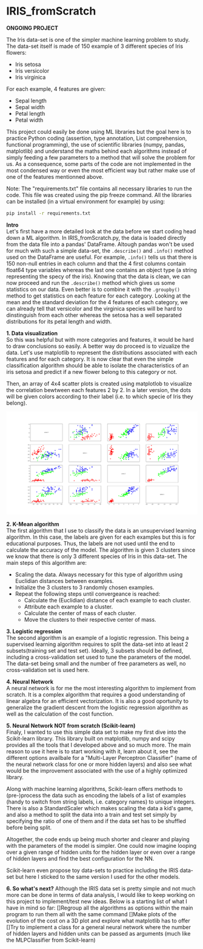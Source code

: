 # IRIS_fromScratch

__ONGOING PROJECT__

The Iris data-set is one of the simpler machine learning problem to study.
The data-set itself is made of 150 example of 3 different species of Iris flowers:
  - Iris setosa
  - Iris versicolor
  - Iris virginica
  
For each example, 4 features are given:
 - Sepal length
 - Sepal width
 - Petal length
 - Petal width
   
This project could easily be done using ML libraries but the goal here is to practice Python coding (assertion, type annotation, List comprehension, functional programming), the use of scientific libraries (numpy, pandas, matplotlib) and understand the maths behind each algorithms instead of simply feeding a few parameters to a method that will solve the problem for us.
As a consequence, some parts of the code are not implemented in the most condensed way or even the most efficient way but rather make use of one of the features mentionned above.

Note: The "requirements.txt" file contains all necessary libraries to run the code. This file was created using the pip freeze command. All the libraries can be installed (in a virtual environment for example) by using:

```bash
pip install -r requirements.txt
```
**Intro**<br />
Let's first have a more detailed look at the data before we start coding head down a ML algorithm. In IRIS_fromScratch.py, the data is loaded directly from the data file into a pandas' DataFrame. Altough pandas won't be used for much with such a simple data-set, the ```.describe()``` and ```.info()``` method used on the DataFrame are useful.
For example, ```.info()``` tells us that there is 150 non-null entries in each column and that the 4 first columns contain float64 type variables whereas the last one contains an object type (a string representing the specy of the iris).
Knowing that the data is clean, we can now proceed and run the ```.describe()``` method which gives us some statistics on our data. Even better is to combine it with the ```.groupby()``` method to get statistics on each feature for each category.
Looking at the mean and the standard deviation for the 4 features of each category, we can already tell that versicolor and the virginica species will be hard to dinstinguish from each other whereas the setosa has a well separated distributions for its petal length and width.

**1. Data visualization**<br />
So this was helpful but with more categories and features, it would be hard to draw conclusions so easily. A better way do proceed is to vizualize the data. Let's use matplotlib to represent the distributions associated with each features and for each category.
It is now clear that even the simple classification algorithm should be able to isolate the characteristics of an iris setosa and predict if a new flower belong to this category or not.

Then, an array of 4x4 scatter plots is created using matplotlob to visualize the correlation bewtween each features 2 by 2. In a later version, the dots will be given colors according to their label (i.e. to which specie of Iris they belong).

![Scatter plots](https://github.com/ArnaudL-IT/IRIS_fromScratch/blob/master/IMG/Figure_1.png)

**2. K-Mean algorithm**<br />
The first algorithm that I use to classify the data is an unsupervised learning algorithm. In this case, the labels are given for each examples but this is for educational purposes. Thus, the labels are not used until the end to calculate the accuracy of the model.
The algorithm is given 3 clusters since we know that there is only 3 different species of Iris in this data-set.
The main steps of this algorithm are:
 - Scaling the data. Always necessary for this type of algorithm using Euclidian distances between examples.
 - Initialize the 3 clusters to 3 randomly chosen examples.
 - Repeat the following steps until convergeance is reached:
   - Calculate the (Euclidian) distance of each example to each cluster.
   - Attribute each example to a cluster.
   - Calculate the center of mass of each cluster.
   - Move the clusters to their respective center of mass.

**3. Logistic regression**<br />
The second algorithm is an example of a logistic regression. This being a supervised learning algorithm requires to split the data-set into at least 2 subsets(training set and test set). Ideally, 3 subsets should be defined, including a cross-validation set used to tune the parameters of the model. The data-set being small and the number of free parameters as well, no cross-validation set is used here.

**4. Neural Network**<br />
A neural network is for me the most interesting algorithm to implement from scratch. It is a complex algorithm that requires a good understanding of linear algebra for an efficient vectorization. It is also a good oportunity to generalize the gradient descent from the logistic regression algorithm as well as the calculation of the cost function.

**5. Neural Network NOT from scratch (Scikit-learn)**<br />
Finaly, I wanted to use this simple data set to make my first dive into the Scikit-learn library. This library built on matplotlib, numpy and scipy provides all the tools that I developed above and so much more. The main reason to use it here is to start working with it, learn about it, see the different options availbale for a "Multi-Layer Perceptron Classifier" (name of the neural network class for one or more hidden layers) and also see what would be the improvement associated with the use of a highly optimized library.

Along with machine learning algorithms, Scikit-learn offers methods to (pre-)process the data such as encoding the labels of a list of examples (handy to switch from string labels, i.e. category names) to unique integers. There is also a StandardScaler which makes scaling the data a kid's game, and also a method to split the data into a train and test set simply by specifying the ratio of one of them and if the data set has to be shuffled before being split.

Altogether, the code ends up being much shorter and clearer and playing with the parameters of the model is simpler. One could now imagine looping over a given range of hidden units for the hidden layer or even over a range of hidden layers and find the best configuration for the NN.

Scikit-learn even propose toy data-sets to practice including the IRIS data-set but here I sticked to the same version I used for the other models.

**6. So what's next?**
Although the IRIS data set is pretty simple and not much more can be done in terms of data analysis, I would like to keep working on this project to implement/test new ideas. Below is a starting list of what I have in mind so far:
[]Regroup all the algorithms as options within the main program to run them all with the same command
[]Make plots of the evolution of the cost on a 3D plot and explore what matplotlib has to offer
[]Try to implement a class for a general neural network where the number of hidden layers and hidden units can be passed as arguments (much like the MLPClassifier from Scikit-learn)
